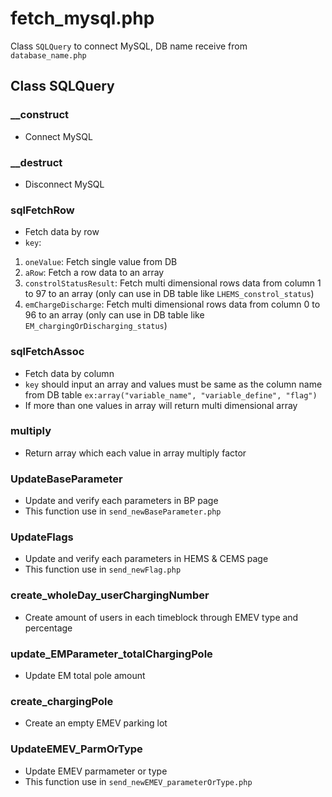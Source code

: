 # fetch_mysql.php

Class `SQLQuery` to connect MySQL, DB name receive from `database_name.php`

## Class SQLQuery

### __construct
+ Connect MySQL

### __destruct
+ Disconnect MySQL

### sqlFetchRow
+ Fetch data by row
+ `key`:
1. `oneValue`: Fetch single value from DB
2. `aRow`: Fetch a row data to an array
3. `constrolStatusResult`: Fetch multi dimensional rows data from column 1 to 97 to an array (only can use in DB table like `LHEMS_constrol_status`)
4. `emChargeDischarge`: Fetch multi dimensional rows data from column 0 to 96 to an array (only can use in DB table like `EM_chargingOrDischarging_status`)

### sqlFetchAssoc
+ Fetch data by column
+ `key` should input an array and values must be same as the column name from DB table `ex:array("variable_name", "variable_define", "flag")`
+ If more than one values in array will return multi dimensional array

### multiply
+ Return array which each value in array multiply factor

### UpdateBaseParameter
+ Update and verify each parameters in BP page
+ This function use in `send_newBaseParameter.php`

### UpdateFlags
+ Update and verify each parameters in HEMS & CEMS page
+ This function use in `send_newFlag.php`

### create_wholeDay_userChargingNumber
+ Create amount of users in each timeblock through EMEV type and percentage

### update_EMParameter_totalChargingPole
+ Update EM total pole amount 

### create_chargingPole
+ Create an empty EMEV parking lot

### UpdateEMEV_ParmOrType
+ Update EMEV parmameter or type
+ This function use in `send_newEMEV_parameterOrType.php`
